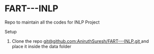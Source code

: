 # FART---INLP
Repo to maintain all the codes for INLP Project


Setup 

1. Clone the repo [git@github.com:AniruthSuresh/FART---INLP.git ](https://github.com/google-research/long-range-arena#) and place it inside the data folder

